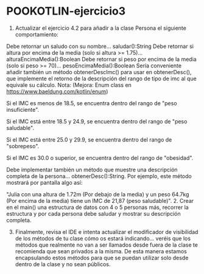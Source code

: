 # POOKOTLIN-ejercicio3

1. Actualizar el ejercicio 4.2 para añadir a la clase Persona el siguiente comportamiento:

Debe retornar un saludo con su nombre... saludar():String
Debe retornar si altura por encima de la media (solo si altura >= 1.75)... alturaEncimaMedia():Boolean
Debe retornar si peso por encima de la media (solo si peso >= 70)... pesoEncimaMedia():Boolean
Sería conveniente añadir también un método obtenerDescImc() para usar en obtenerDesc(), que implemente el retorno de la descripción del rango de tipo de imc al que equivale su cálculo.
Nota: (Mejora: Enum class en https://www.baeldung.com/kotlin/enum)

Si el IMC es menos de 18.5, se encuentra dentro del rango de "peso insuficiente".

Si el IMC está entre 18.5 y 24.9, se encuentra dentro del rango de "peso saludable".

Si el IMC está entre 25.0 y 29.9, se encuentra dentro del rango de "sobrepeso".

Si el IMC es 30.0 o superior, se encuentra dentro del rango de "obesidad".

 Debe implementar también un método que muestre una descripción completa de la persona... obtenerDesc():String. Por ejemplo, este método mostrará por pantalla algo así:

"Julia con una altura de 1.72m (Por debajo de la media) y un peso 64.7kg (Por encima de la media) tiene un IMC de 21,87 (peso saludable)". 
2. Crear en el main() una estructura de datos con 4 o 5 personas más, recorrer la estructura y por cada persona debe saludar y mostrar su descripción completa.

3. Finalmente, revisa el IDE e intenta actualizar el modificador de visibilidad de los métodos de tu clase cómo os estará indicando... veréis que los métodos que realmente no van a ser llamados desde fuera de la clase te recomienda que sean privados a la misma. De esta manera estamos encapsulando estos métodos para que se puedan utilizar solo desde dentro de la clase y no sean públicos.
